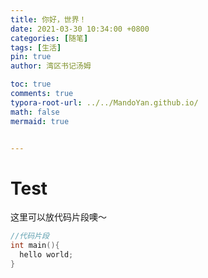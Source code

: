 ```yaml
---
title: 你好，世界！
date: 2021-03-30 10:34:00 +0800
categories: [随笔]
tags: [生活]
pin: true
author: 湾区书记汤姆

toc: true
comments: true
typora-root-url: ../../MandoYan.github.io/
math: false
mermaid: true


---
```


# Test 


这里可以放代码片段噢～
```c++
//代码片段
int main(){
  hello world;
}
```

